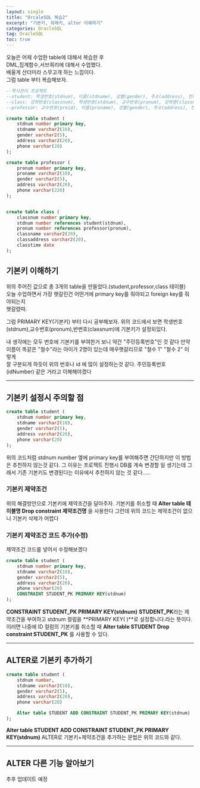 ```yaml
---
layout: single
title: "OrcaleSQL 복습2"
excerpt: "기본키, 외래키, alter 이해하기"
categories: OracleSQL
tag: OracleSQL
toc: true
---
```


오늘은 어제 수업한 table에 대해서 복습한 후   
DML,집계함수,서브쿼리에 대해서 수업했다.  
배울게 산더미라 스무고개 하는 느낌이다.  
그럼 table 부터 복습해보자.

```sql
--학사관리 프로젝트
--student: 학생번호(stdnum), 이름(stdname), 성별(gender), 주소(address), 전화번호
--class: 강좌번호(classnum), 학생번호(stdnum), 교수번호(pronum), 강좌명(classname), 강의실(classaddress), 강좌시간(classtime)
--professor: 교수번호(proid), 이름(proname), 성별(gender), 주소(address), 전화번호

create table student (
    stdnum number primary key,
    stdname varchar2(10),
    gender varchar2(5),
    address varchar2(20),
    phone varchar(20)
);

create table professor (
    pronum number primary key,
    proname varchar2(10),
    gender varchar2(5),
    address varchar2(20),
    phone varchar(220)
);


create table class (
    classnum number primary key,
    stdnum number references student(stdnum),
    pronum number references professor(pronum),
    classname varchar2(20),
    classaddress varchar2(20),
    classtime date
);
```

## 기본키 이해하기
위의 주어진 값으로 총 3개의 table을 만들었다.(student,professor,class 테이블)  
오늘 수업하면서 가장 햇갈린건 어떤거에 primary key를 줘야되고 foreign key를 줘야되는지  
햇갈렸따.

그럼 PRIMARY KEY(기본키) 부터 다시 공부해보자.
위의 코드에서 보면 학생번호(stdnum),교수번호(pronum),반번호(classnum)에 기본키가 설정되있다.  

내 생각에는 모두 번호에 기본키를 부여한거 보니 약간 "주민등록번호"인 것 같다
만약 이름이 똑같은 "철수"라는 아이가 2명이 있는데 매우햇갈리므로 "철수 1" "철수 2" 이렇게  
잘 구분되게 하듯이 위의 번호나 id 에 많이 설정하는것 같다. 주민등록번호(idNumber)
같은 거라고 이해해야겠다

-----------------------------------------------------------------

## 기본키 설정시 주의할 점

```sql
create table student (
    stdnum number primary key,
    stdname varchar2(10),
    gender varchar2(5),
    address varchar2(20),
    phone varchar(20)
);
```
위의 코드처럼 stdnum number 옆에 primary key를 부여해주면 간단하지만
이 방법은 추천하지 않는것 같다. 그 이유는 프로젝트 진행시 DB를 계속 변경할 일
생기는데 그래서 기존 기본키도 변경된다는 이유에서 추천하지 않는 것 같다.....

### 기본키 제약조건
위의 해결방안으로 기본키에 제약조건을 달아주자.
기본키를 취소할 때 
**Alter table 테이블명 Drop constraint 제약조건명** 을 사용한다
그런데 위의 코드는 제약조건이 없으니 기본키 삭제가 어렵다

### 기본키 제약조건 코드 추가(수정)
제약조건 코드를 넣어서 수정해보겠다
```sql
create table student (
    stdnum number primary key,
    stdname varchar2(10),
    gender varchar2(5),
    address varchar2(20),
    phone varchar(20)
    CONSTRAINT STUDENT_PK PRIMARY KEY(stdnum)
);
```
**CONSTRAINT STUDENT_PK PRIMARY KEY(stdnum)**
**STUDENT_PK**라는 제약조건을 부여하고 stdnum 컬럼을 **PRIMARY KEY( )**로 설정합니다.라는 뜻이다.
이러면 나중에 ID 컬럼의 기본키를 취소할 때
**Alter table STUDENT Drop constraint STUDENT_PK**
를 사용할 수 있다.

------------------------------------------------------------------------

## ALTER로 기본키 추가하기
```sql
create table student (
    stdnum number,
    stdname varchar2(10),
    gender varchar2(5),
    address varchar2(20),
    phone varchar(20)

    Alter table STUDENT ADD CONSTRAINT STUDENT_PK PRIMARY KEY(stdnum)
);
```
**Alter table STUDENT ADD CONSTRAINT STUDENT_PK PRIMARY KEY(stdnum)**
ALTER로 기본키+제약조건을 추가하는 문법은 위의 코드와 같다.

-----------------------------------------------------------------------
## ALTER 다른 기능 알아보기
추후 업데이트 예정


